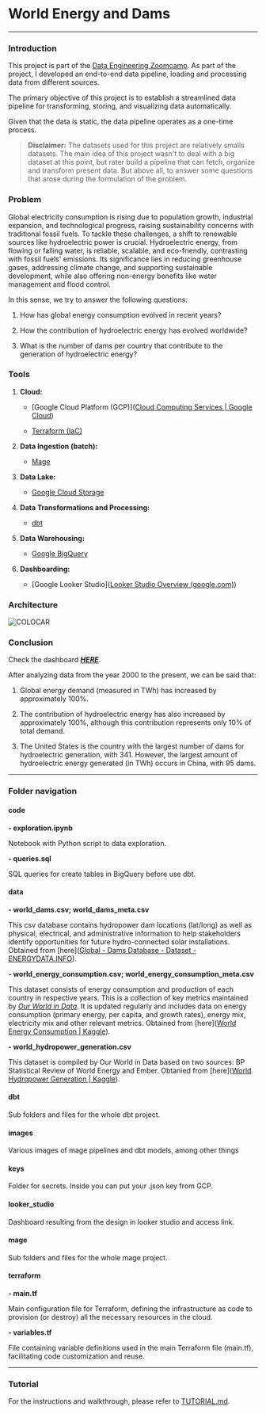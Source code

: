 # World Energy and Dams

---

### Introduction

This project is part of the [Data Engineering Zoomcamp](https://github.com/DataTalksClub/data-engineering-zoomcamp). As part of the project, I developed an end-to-end data pipeline, loading and processing data from different sources.

The primary objective of this project is to establish a streamlined data pipeline for transforming, storing, and visualizing data automatically.

Given that the data is static, the data pipeline operates as a one-time process.

> **Disclaimer:** The datasets used for this project are relatively smalls datasets. The main idea of this project wasn't to deal with a big dataset at this point, but rater build a pipeline that can fetch, organize and transform present data. But above all, to answer some questions that arose during the formulation of the problem.

### Problem

Global electricity consumption is rising due to population growth, industrial expansion, and technological progress, raising sustainability concerns with traditional fossil fuels. To tackle these challenges, a shift to renewable sources like hydroelectric power is crucial. Hydroelectric energy, from flowing or falling water, is reliable, scalable, and eco-friendly, contrasting with fossil fuels' emissions. Its significance lies in reducing greenhouse gases, addressing climate change, and supporting sustainable development, while also offering non-energy benefits like water management and flood control.

In this sense, we try to answer the following questions:

1. How has global energy consumption evolved in recent years?

2. How the contribution of hydroelectric energy has evolved worldwide?

3. What is the number of dams per country that contribute to the generation of hydroelectric energy?

### Tools

1. **Cloud:**
   
   - [Google Cloud Platform (GCP)]([Cloud Computing Services | Google Cloud](https://cloud.google.com/?utm_source=bing&utm_medium=cpc&utm_campaign=latam-AR-all-es-dr-BKWS-all-all-trial-e-dr-1707800-LUAC0016410&utm_content=text-ad-none-any-DEV_c-CRE_-ADGP_Hybrid+%7C+BKWS+-+MIX+%7C+Txt_+GCP-General-KWID_43700067403123893-kwd-77859523038025:loc-8&utm_term=KW_Google+Cloud+Platform-ST_Google+Cloud+Platform&gclid=f110f2a74b1b1da673c894aa2e0948fa&gclsrc=3p.ds&hl=en))
   
   - [Terraform (IaC)](https://www.terraform.io/)

2. **Data Ingestion (batch):**
   
   - [Mage](https://www.mage.ai/)

3. **Data Lake:**
   
   - [Google Cloud Storage](https://cloud.google.com/storage?hl=en)

4. **Data Transformations and Processing:**
   
   - [dbt](https://www.getdbt.com/)

5. **Data Warehousing:**
   
   - [Google BigQuery](https://cloud.google.com/bigquery?hl=en)

6. **Dashboarding:**
   
   - [Google Looker Studio]([Looker Studio Overview (google.com)](https://lookerstudio.google.com/overview))

### Architecture

<img src="file:///D:/2024/programacion/data_engineering_zoomcamp-data_talks/data-engineering-zoomcamp-homework/final_project/images/arquitecture.PNG" title="" alt="COLOCAR" data-align="center">

### Conclusion

Check the dashboard [***HERE***](https://lookerstudio.google.com/reporting/652f3bbd-89da-4436-a6d9-8d927817c877).

After analyzing data from the year 2000 to the present, we can be said that:

1. Global energy demand (measured in TWh) has increased by approximately 100%.

2. The contribution of hydroelectric energy has also increased by approximately 100%, although this contribution represents only 10% of total demand.

3. The United States is the country with the largest number of dams for hydroelectric generation, with 341. However, the largest amount of hydroelectric energy generated (in TWh) occurs in China, with 95 dams.

---

### Folder navigation

#### code

**- exploration.ipynb**

Notebook with Python script to data exploration.

**- queries.sql**

SQL queries for create tables in BigQuery before use dbt.

#### data

**- world_dams.csv; world_dams_meta.csv**

This csv database contains hydropower dam locations (lat/long) as well as physical, electrical, and administrative information to help stakeholders identify opportunities for future hydro-connected solar installations. Obtained from [here]([Global - Dams Database - Dataset - ENERGYDATA.INFO](https://energydata.info/dataset/global-dams-database)).

**- world_energy_consumption.csv; world_energy_consumption_meta.csv**

This dataset consists of energy consumption and production of each country in respective years. This is a collection of key metrics maintained by [*Our World in Data*](https://ourworldindata.org/energy). It is updated regularly and includes data on energy consumption (primary energy, per capita, and growth rates), energy mix, electricity mix and other relevant metrics. Obtained from [here]([World Energy Consumption | Kaggle](https://www.kaggle.com/datasets/pralabhpoudel/world-energy-consumption?resource=download)).

**- world_hydropower_generation.csv**

This dataset is compiled by Our World in Data based on two sources:  BP Statistical Review of World Energy and Ember. Obtanied from [here]([World Hydropower Generation | Kaggle](https://www.kaggle.com/datasets/jorgesandoval/hydropower-generation)).

#### dbt

Sub folders and files for the whole dbt project.

#### images

Various images of mage pipelines and dbt models, among other things

#### keys

Folder for secrets. Inside you can put your .json key from GCP.

#### looker_studio

Dashboard resulting from the design in looker studio and access link.

#### mage

Sub folders and files for the whole mage project.

#### terraform

**- main.tf**

Main configuration file for Terraform, defining the infrastructure as code to provision (or destroy) all the necessary resources in the cloud.

**- variables.tf**

File containing variable definitions used in the main Terraform file (main.tf), facilitating code customization and reuse.

---

### Tutorial

For the instructions and walkthrough, please refer to [TUTORIAL.md](https://github.com/JChz6/DE-ZCamp-Project/blob/main/TUTORIAL.md).
